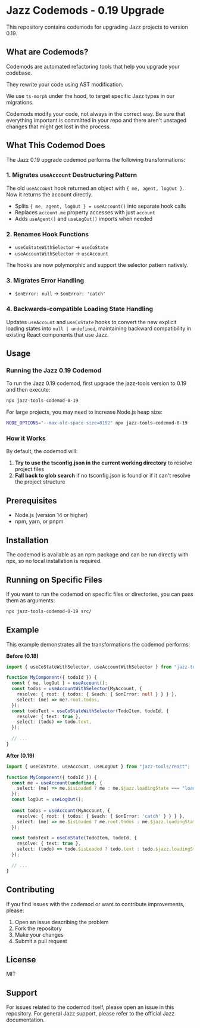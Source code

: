 # Jazz Codemods - 0.19 Upgrade

This repository contains codemods for upgrading Jazz projects to version 0.19.

## What are Codemods?

Codemods are automated refactoring tools that help you upgrade your codebase. 

They rewrite your code using AST modification.

We use `ts-morph` under the hood, to target specific Jazz types in our migrations.

Codemods modify your code, not always in the correct way.
Be sure that everything important is committed in your repo and there aren't unstaged changes that might get lost in the process.

## What This Codemod Does

The Jazz 0.19 upgrade codemod performs the following transformations:

### 1. **Migrates `useAccount` Destructuring Pattern**

The old `useAccount` hook returned an object with `{ me, agent, logOut }`. Now it returns the account directly.

- Splits `{ me, agent, logOut } = useAccount()` into separate hook calls
- Replaces `account.me` property accesses with just `account`
- Adds `useAgent()` and `useLogOut()` imports when needed

### 2. **Renames Hook Functions**

- `useCoStateWithSelector` → `useCoState`
- `useAccountWithSelector` → `useAccount`

The hooks are now polymorphic and support the selector pattern natively.

### 3. **Migrates Error Handling**

- `$onError: null` → `$onError: 'catch'`

### 4. **Backwards-compatible Loading State Handling**

Updates `useAccount` and `useCoState` hooks to convert the new explicit loading states into `null | undefined`, maintaining backward compatibility in existing React components that use Jazz.

## Usage

### Running the Jazz 0.19 Codemod

To run the Jazz 0.19 codemod, first upgrade the jazz-tools version to 0.19 and then execute:

```bash
npx jazz-tools-codemod-0-19
```

For large projects, you may need to increase Node.js heap size:

```bash
NODE_OPTIONS="--max-old-space-size=8192" npx jazz-tools-codemod-0-19
```

### How it Works

By default, the codemod will:

1. **Try to use the tsconfig.json in the current working directory** to resolve project files
2. **Fall back to glob search** if no tsconfig.json is found or if it can't resolve the project structure

## Prerequisites

- Node.js (version 14 or higher)
- npm, yarn, or pnpm

## Installation

The codemod is available as an npm package and can be run directly with npx, so no local installation is required.

## Running on Specific Files

If you want to run the codemod on specific files or directories, you can pass them as arguments:

```bash
npx jazz-tools-codemod-0-19 src/
```

## Example

This example demonstrates all the transformations the codemod performs:

**Before (0.18)**
```typescript
import { useCoStateWithSelector, useAccountWithSelector } from "jazz-tools/react";

function MyComponent({ todoId }) {
  const { me, logOut } = useAccount();
  const todos = useAccountWithSelector(MyAccount, {
    resolve: { root: { todos: { $each: { $onError: null } } } },
    select: (me) => me?.root.todos,
  });
  const todoText = useCoStateWithSelector(TodoItem, todoId, {
    resolve: { text: true },
    select: (todo) => todo.text,
  });
  
  // ...
}
```

**After (0.19)**
```typescript
import { useCoState, useAccount, useLogOut } from "jazz-tools/react";

function MyComponent({ todoId }) {
  const me = useAccount(undefined, {
    select: (me) => me.$isLoaded ? me : me.$jazz.loadingState === "loading" ? undefined : null
  });
  const logOut = useLogOut();
  
  const todos = useAccount(MyAccount, {
    resolve: { root: { todos: { $each: { $onError: 'catch' } } } },
    select: (me) => me.$isLoaded ? me.root.todos : me.$jazz.loadingState === "loading" ? undefined : null,
  });

  const todoText = useCoState(TodoItem, todoId, {
    resolve: { text: true },
    select: (todo) => todo.$isLoaded ? todo.text : todo.$jazz.loadingState === "loading" ? undefined : null,
  });

  // ...
}
```

## Contributing

If you find issues with the codemod or want to contribute improvements, please:

1. Open an issue describing the problem
2. Fork the repository
3. Make your changes
4. Submit a pull request

## License

MIT

## Support

For issues related to the codemod itself, please open an issue in this repository. For general Jazz support, please refer to the official Jazz documentation.

